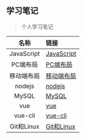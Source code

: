## 学习笔记

> 个人学习笔记

|    名称    | 链接                                                                                                                        |
| :--------: | :-------------------------------------------------------------------------------------------------------------------------- |
| JavaScript | [JavaScript](https://github.com/jgckM/html_study/tree/main/JavaScript)                                                      |
|  PC端布局  | [PC端布局](https://github.com/jgckM/HTML_CSS/tree/main/PC%E7%AB%AF%E5%B8%83%E5%B1%80)                                       |
| 移动端布局 | [移动端布局](https://github.com/jgckM/HTML_CSS/tree/main/%E7%A7%BB%E5%8A%A8%E7%AB%AF%E5%B8%83%E5%B1%80)                     |
|   nodejs   | [nodejs](https://github.com/jgckM/HTML_CSS/tree/main/nodejs)                                                                |
|   MySQL    | [MySQL](https://github.com/jgckM/html_study/blob/main/nodejs/MySQL/MySQL%E5%AD%A6%E4%B9%A0%E7%AC%94%E8%AE%B0.md)            |
|    vue     | [vue](https://github.com/jgckM/HTML_CSS/tree/main/vue_base)                                                                 |
|  vue-cli   | [vue-cli](https://github.com/jgckM/html_study/tree/main/vue_base/07-%E5%8D%95%E6%96%87%E4%BB%B6%E7%BB%84%E4%BB%B6/test2008) |
| Git和Linux | [Git和Linux](https://github.com/jgckM/html_study/blob/main/git_linux/Linux_and_git.md)                                      |